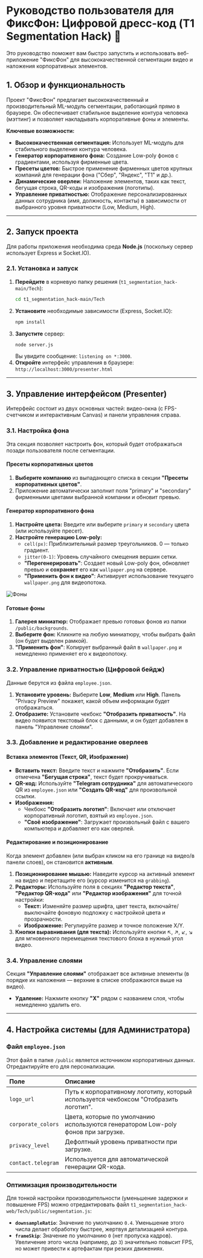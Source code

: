 # Руководство пользователя для ФиксФон: Цифровой дресс-код (T1 Segmentation Hack) 🚀

Это руководство поможет вам быстро запустить и использовать веб-приложение "ФиксФон" для высококачественной сегментации видео и наложения корпоративных элементов.

## 1. Обзор и функциональность

Проект "ФиксФон" предлагает высококачественный и производительный ML-модуль сегментации, работающий прямо в браузере. Он обеспечивает стабильное выделение контура человека (мэттинг) и позволяет накладывать корпоративные фоны и элементы.

**Ключевые возможности:**

* **Высококачественная сегментация:** Использует ML-модуль для стабильного выделения контура человека.
* **Генератор корпоративного фона:** Создание Low-poly фонов с градиентами, используя фирменные цвета.
* **Пресеты цветов:** Быстрое применение фирменных цветов крупных компаний для генерации фона ("Сбер", "Яндекс", "Т1" и др.).
* **Динамические оверлеи:** Наложение элементов, таких как текст, бегущая строка, QR-коды и изображения (логотипы).
* **Управление приватностью:** Отображение персонализированных данных сотрудника (имя, должность, контакты) в зависимости от выбранного уровня приватности (Low, Medium, High).

***

## 2. Запуск проекта

Для работы приложения необходима среда **Node.js** (поскольку сервер использует Express и Socket.IO).

### 2.1. Установка и запуск

1.  **Перейдите** в корневую папку решения (`t1_segmentation_hack-main/Tech`):
    ```bash
    cd t1_segmentation_hack-main/Tech
    ```
2.  **Установите** необходимые зависимости (Express, Socket.IO):
    ```bash
    npm install
    ```
3.  **Запустите** сервер:
    ```bash
    node server.js
    ```
    Вы увидите сообщение: `listening on *:3000`.
4.  **Откройте** интерфейс управления в браузере:
    `http://localhost:3000/presenter.html`

***

## 3. Управление интерфейсом (Presenter)

Интерфейс состоит из двух основных частей: видео-окна (с FPS-счетчиком и интерактивным Canvas) и панели управления справа.

### 3.1. Настройка фона

Эта секция позволяет настроить фон, который будет отображаться позади пользователя после сегментации.

#### Пресеты корпоративных цветов
1.  **Выберите компанию** из выпадающего списка в секции **"Пресеты корпоративных цветов"**.
2.  Приложение автоматически заполнит поля "primary" и "secondary" фирменными цветами выбранной компании и обновит превью.

#### Генератор корпоративного фона
1.  **Настройте цвета:** Введите или выберите `primary` и `secondary` цвета (или используйте пресет).
2.  **Настройте генерацию Low-poly:**
    * `cell(px)`: Приблизительный размер треугольников. 0 — только градиент.
    * `jitter(0-1)`: Уровень случайного смещения вершин сетки.
    * **"Перегенерировать"**: Создает новый Low-poly фон, обновляет превью и **сохраняет** его как `wallpaper.png` на сервере.
    * **"Применить фон к видео"**: Активирует использование текущего `wallpaper.png` для видеопотока.

![Фоны](pics/Генератор_фона.png?raw=true)

#### Готовые фоны
1.  **Галерея миниатюр:** Отображает превью готовых фонов из папки `/public/backgrounds`.
2.  **Выберите фон:** Кликните на любую миниатюру, чтобы выбрать файл (он будет выделен рамкой).
3.  **"Применить фон"**: Копирует выбранный файл в `wallpaper.png` и немедленно применяет его к видеопотоку.

### 3.2. Управление приватностью (Цифровой бейдж)

Данные берутся из файла `employee.json`.

1.  **Установите уровень:** Выберите **Low**, **Medium** или **High**. Панель "Privacy Preview" покажет, какой объем информации будет отображаться.
2.  **Отобразите:** Установите чекбокс **"Отобразить приватность"**. На видео появится текстовый блок с данными, и он будет добавлен в панель "Управление слоями".

### 3.3. Добавление и редактирование оверлеев

#### Вставка элементов (Текст, QR, Изображение)
* **Вставить текст:** Введите текст и нажмите **"Отобразить"**. Если отмечена **"Бегущая строка"**, текст будет прокручиваться.
* **QR-код:** Используйте **"Telegram сотрудника"** для автоматического QR из `employee.json` или **"Создать QR-код"** для произвольной ссылки.
* **Изображения:**
    * Чекбокс **"Отобразить логотип"**: Включает или отключает корпоративный логотип, взятый из `employee.json`.
    * **"Своё изображение"**: Загружает произвольный файл с вашего компьютера и добавляет его как оверлей.

#### Редактирование и позиционирование
Когда элемент добавлен (или выбран кликом на его границе на видео/в панели слоев), он становится **активным**.

1.  **Позиционирование мышью:** Наведите курсор на активный элемент на видео и перетащите его (курсор изменится на `grabbing`).
2.  **Редакторы:** Используйте поля в секциях **"Редактор текста"**, **"Редактор QR-кода"** или **"Редактор изображения"** для точной настройки:
    * **Текст:** Изменяйте размер шрифта, цвет текста, включайте/выключайте фоновую подложку с настройкой цвета и прозрачности.
    * **Изображение:** Регулируйте размер и точное положение X/Y.
3.  **Кнопки выравнивания (для текста):** Используйте кнопки ↖️, ↗️, ↙️, ↘️ для мгновенного перемещения текстового блока в нужный угол видео.

### 3.4. Управление слоями

Секция **"Управление слоями"** отображает все активные элементы (в порядке их наложения — верхние в списке отображаются выше на видео).

* **Удаление:** Нажмите кнопку **"X"** рядом с названием слоя, чтобы немедленно удалить его.

***

## 4. Настройка системы (для Администратора)

### Файл `employee.json`

Этот файл в папке `/public` является источником корпоративных данных. Отредактируйте его для персонализации.

| Поле | Описание |
| :--- | :--- |
| `logo_url` | Путь к корпоративному логотипу, который используется чекбоксом "Отобразить логотип". |
| `corporate_colors` | Цвета, которые по умолчанию используются генератором Low-poly фонов при загрузке. |
| `privacy_level` | Дефолтный уровень приватности при загрузке. |
| `contact.telegram` | Используется для автоматической генерации QR-кода. |

### Оптимизация производительности

Для тонкой настройки производительности (уменьшение задержки и повышение FPS) можно отредактировать файл `t1_segmentation_hack-web/Tech/public/segmentation.js`:

* **`downsampleRatio`**: Значение по умолчанию `0.4`. Уменьшение этого числа делает обработку быстрее, жертвуя детализацией контура.
* **`frameSkip`**: Значение по умолчанию `0` (нет пропуска кадров). Увеличение этого числа (например, до `3`) значительно повысит FPS, но может привести к артефактам при резких движениях.
